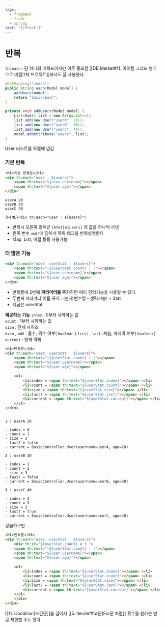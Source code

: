 ```yaml
---
tags:
  - fragment
  - front
  - spring
text: "[[Front]]"
---
```

# 반복
`th:each` : 단 하나의 키워드이지만 아주 중요함
[[DB Market#11. 아이템 그리드 형식으로 배열|1차 프로젝트]]에서도 잘 사용했다.

~~~java
@GetMapping("/each")  
public String each(Model model) {  
    addUsers(model);  
    return "basic/each";  
}  
  
private void addUsers(Model model) {  
    List<User> list = new ArrayList<>();  
    list.add(new User("userA", 20));  
    list.add(new User("userB", 30));  
    list.add(new User("userC", 40));  
    model.addAttribute("users", list);  
}
~~~
User 리스트를 모델에 넘김

### 기본 반복
~~~HTML
<h1>기본 반복문</h1>  
<div th:each="user : ${users}">  
    <span th:text="${user.username}"></span>  
    <span th:text="${user.age}"></span>  
</div>
~~~

~~~
userA 20
userB 30
userC 40
~~~

`{HTML}<div th:each="user : ${users}">  `
- 반복시 오른쪽 컬렉션 `{html}${users}` 의 값을 하나씩 꺼냄
- 왼쪽 변수 `user`에 담아서 하위 태그를 반복실행한다
- Map, List, 배열 등등 사용가능

### 더 많은 기능

~~~HTML
<div th:each="user, userStat : ${users}">  
    <span th:text="|${userStat.count} : |"></span>  
    <span th:text="${user.username}"></span>  
    <span th:text="${user.age}"></span>  
</div>
~~~
- 반복문에 2번째 **파라미터를 추가**하면 여러 편의기능을 사용할 수 있다. 
- 두번째 파라미터 이름 규칙 : (현재 변수명 - 생략가능) + Stat
- 지금은 userStat

**제공하는 기능**
`index` : 0부터 시작하는 값  
`count` : 1부터 시작하는 값  
`size` : 전체 사이즈  
`even` , `odd` : 홀수, 짝수 여부( `boolean` ) 
`first` , `last` :처음, 마지막 여부( `boolean` ) 
`current` : 현재 객체


~~~HTML
<h1>반복문</h1>  
<div th:each="user, userStat : ${users}">  
    <span th:text="|${userStat.count} : |"></span>  
    <span th:text="${user.username}"></span>  
    <span th:text="${user.age}"></span>  
  
    <ul>  
        <li>index = <span th:text="${userStat.index}"></span> </li>  
        <li>count = <span th:text="${userStat.count}"></span> </li>  
        <li>size = <span th:text="${userStat.size}"></span> </li>  
        <li>last? = <span th:text="${userStat.last}"></span> </li>  
        <li>current = <span th:text="${userStat.current}"></span> </li>  
    </ul>  
</div>
~~~

~~~

1 : userA 20

- index = 0
- count = 1
- size = 3
- last? = false
- current = BasicController.User(username=userA, age=20)

2 : userB 30

- index = 1
- count = 2
- size = 3
- last? = false
- current = BasicController.User(username=userB, age=30)

3 : userC 40

- index = 2
- count = 3
- size = 3
- last? = true
- current = BasicController.User(username=userC, age=40)
~~~
깔끔하구만

~~~HTML hl:3,15
<h1>반복문</h1>  
<div th:each="user, userStat : ${users}">  
    <div th:if="${userStat.count} < 3 ">  
    <span th:text="|${userStat.count} : |"></span>  
    <span th:text="${user.username}"></span>  
    <span th:text="${user.age}"></span>  
  
    <ul>  
        <li>index = <span th:text="${userStat.index}"></span> </li>  
        <li>count = <span th:text="${userStat.count}"></span> </li>  
        <li>size = <span th:text="${userStat.size}"></span> </li>  
        <li>last? = <span th:text="${userStat.last}"></span> </li>  
        <li>current = <span th:text="${userStat.current}"></span> </li>  
    </ul>  
    </div>  
</div>
~~~
[[11. Condition|조건문]]을 걸어서 [[5. Iterate#for문|For문 처럼]] 횟수를 원하는 만큼 제한할 수도 있다.